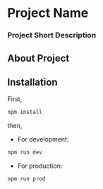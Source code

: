# Project Name

### Project Short Description

## About Project

## Installation

First, 

```bash
npm install
```

then,

- For development: 
```bash
npm run dev
```

- For production: 
```bash
npm run prod
```
